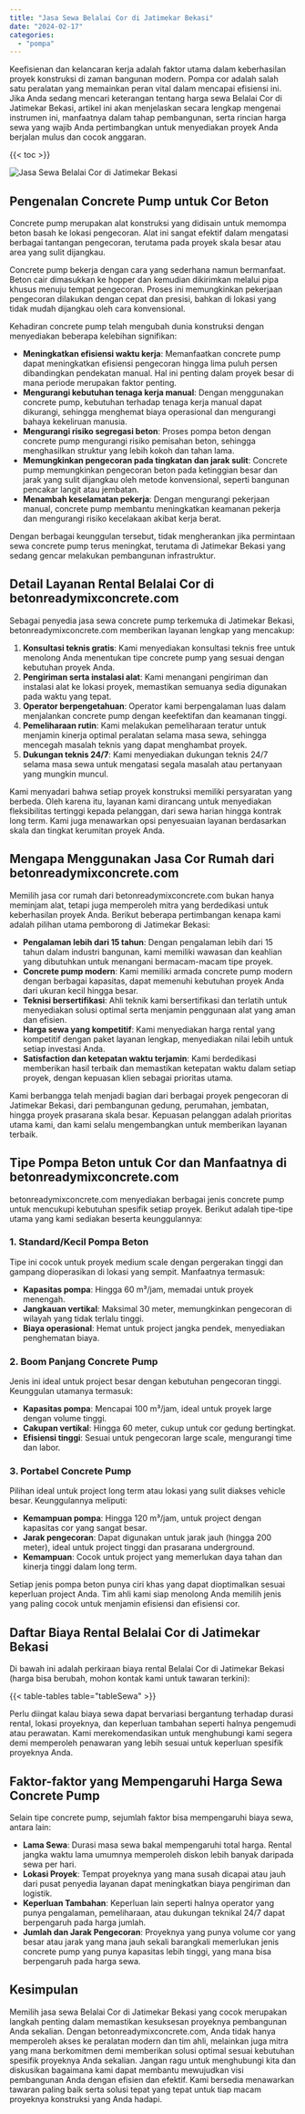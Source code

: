 ```yaml
---
title: "Jasa Sewa Belalai Cor di Jatimekar Bekasi"
date: "2024-02-17"
categories: 
  - "pompa"
---
```


Keefisienan dan kelancaran kerja adalah faktor utama dalam keberhasilan proyek konstruksi di zaman bangunan modern. Pompa cor adalah salah satu peralatan yang memainkan peran vital dalam mencapai efisiensi ini. Jika Anda sedang mencari keterangan tentang harga sewa Belalai Cor di Jatimekar Bekasi, artikel ini akan menjelaskan secara lengkap mengenai instrumen ini, manfaatnya dalam tahap pembangunan, serta rincian harga sewa yang wajib Anda pertimbangkan untuk menyediakan proyek Anda berjalan mulus dan cocok anggaran.

{{< toc >}}

![Jasa Sewa Belalai Cor di Jatimekar Bekasi](https://betoncor8.github.io/pump/concrete-pump%20(30).png)

## Pengenalan Concrete Pump untuk Cor Beton

Concrete pump merupakan alat konstruksi yang didisain untuk memompa beton basah ke lokasi pengecoran. Alat ini sangat efektif dalam mengatasi berbagai tantangan pengecoran, terutama pada proyek skala besar atau area yang sulit dijangkau.

Concrete pump bekerja dengan cara yang sederhana namun bermanfaat. Beton cair dimasukkan ke hopper dan kemudian dikirimkan melalui pipa khusus menuju tempat pengecoran. Proses ini memungkinkan pekerjaan pengecoran dilakukan dengan cepat dan presisi, bahkan di lokasi yang tidak mudah dijangkau oleh cara konvensional.

Kehadiran concrete pump telah mengubah dunia konstruksi dengan menyediakan beberapa kelebihan signifikan:

- **Meningkatkan efisiensi waktu kerja**: Memanfaatkan concrete pump dapat meningkatkan efisiensi pengecoran hingga lima puluh persen dibandingkan pendekatan manual. Hal ini penting dalam proyek besar di mana periode merupakan faktor penting.
- **Mengurangi kebutuhan tenaga kerja manual**: Dengan menggunakan concrete pump, kebutuhan terhadap tenaga kerja manual dapat dikurangi, sehingga menghemat biaya operasional dan mengurangi bahaya kekeliruan manusia.
- **Mengurangi risiko segregasi beton**: Proses pompa beton dengan concrete pump mengurangi risiko pemisahan beton, sehingga menghasilkan struktur yang lebih kokoh dan tahan lama.
- **Memungkinkan pengecoran pada tingkatan dan jarak sulit**: Concrete pump memungkinkan pengecoran beton pada ketinggian besar dan jarak yang sulit dijangkau oleh metode konvensional, seperti bangunan pencakar langit atau jembatan.
- **Menambah keselamatan pekerja**: Dengan mengurangi pekerjaan manual, concrete pump membantu meningkatkan keamanan pekerja dan mengurangi risiko kecelakaan akibat kerja berat.

Dengan berbagai keunggulan tersebut, tidak mengherankan jika permintaan sewa concrete pump terus meningkat, terutama di Jatimekar Bekasi yang sedang gencar melakukan pembangunan infrastruktur.

## Detail Layanan Rental Belalai Cor di betonreadymixconcrete.com

Sebagai penyedia jasa sewa concrete pump terkemuka di Jatimekar Bekasi, betonreadymixconcrete.com memberikan layanan lengkap yang mencakup:

1. **Konsultasi teknis gratis**: Kami menyediakan konsultasi teknis free untuk menolong Anda menentukan tipe concrete pump yang sesuai dengan kebutuhan proyek Anda.
2. **Pengiriman serta instalasi alat**: Kami menangani pengiriman dan instalasi alat ke lokasi proyek, memastikan semuanya sedia digunakan pada waktu yang tepat.
3. **Operator berpengetahuan**: Operator kami berpengalaman luas dalam menjalankan concrete pump dengan keefektifan dan keamanan tinggi.
4. **Pemeliharaan rutin**: Kami melakukan pemeliharaan teratur untuk menjamin kinerja optimal peralatan selama masa sewa, sehingga mencegah masalah teknis yang dapat menghambat proyek.
5. **Dukungan teknis 24/7**: Kami menyediakan dukungan teknis 24/7 selama masa sewa untuk mengatasi segala masalah atau pertanyaan yang mungkin muncul.

Kami menyadari bahwa setiap proyek konstruksi memiliki persyaratan yang berbeda. Oleh karena itu, layanan kami dirancang untuk menyediakan fleksibilitas tertinggi kepada pelanggan, dari sewa harian hingga kontrak long term. Kami juga menawarkan opsi penyesuaian layanan berdasarkan skala dan tingkat kerumitan proyek Anda.

## Mengapa Menggunakan Jasa Cor Rumah dari betonreadymixconcrete.com

Memilih jasa cor rumah dari betonreadymixconcrete.com bukan hanya meminjam alat, tetapi juga memperoleh mitra yang berdedikasi untuk keberhasilan proyek Anda. Berikut beberapa pertimbangan kenapa kami adalah pilihan utama pemborong di Jatimekar Bekasi:

- **Pengalaman lebih dari 15 tahun**: Dengan pengalaman lebih dari 15 tahun dalam industri bangunan, kami memiliki wawasan dan keahlian yang dibutuhkan untuk menangani bermacam-macam tipe proyek.
- **Concrete pump modern**: Kami memiliki armada concrete pump modern dengan berbagai kapasitas, dapat memenuhi kebutuhan proyek Anda dari ukuran kecil hingga besar.
- **Teknisi bersertifikasi**: Ahli teknik kami bersertifikasi dan terlatih untuk menyediakan solusi optimal serta menjamin penggunaan alat yang aman dan efisien.
- **Harga sewa yang kompetitif**: Kami menyediakan harga rental yang kompetitif dengan paket layanan lengkap, menyediakan nilai lebih untuk setiap investasi Anda.
- **Satisfaction dan ketepatan waktu terjamin**: Kami berdedikasi memberikan hasil terbaik dan memastikan ketepatan waktu dalam setiap proyek, dengan kepuasan klien sebagai prioritas utama.

Kami berbangga telah menjadi bagian dari berbagai proyek pengecoran di Jatimekar Bekasi, dari pembangunan gedung, perumahan, jembatan, hingga proyek prasarana skala besar. Kepuasan pelanggan adalah prioritas utama kami, dan kami selalu mengembangkan untuk memberikan layanan terbaik.

## Tipe Pompa Beton untuk Cor dan Manfaatnya di betonreadymixconcrete.com

betonreadymixconcrete.com menyediakan berbagai jenis concrete pump untuk mencukupi kebutuhan spesifik setiap proyek. Berikut adalah tipe-tipe utama yang kami sediakan beserta keunggulannya:

### 1\. Standard/Kecil Pompa Beton

Tipe ini cocok untuk proyek medium scale dengan pergerakan tinggi dan gampang dioperasikan di lokasi yang sempit. Manfaatnya termasuk:

- **Kapasitas pompa**: Hingga 60 m³/jam, memadai untuk proyek menengah.
- **Jangkauan vertikal**: Maksimal 30 meter, memungkinkan pengecoran di wilayah yang tidak terlalu tinggi.
- **Biaya operasional**: Hemat untuk project jangka pendek, menyediakan penghematan biaya.

### 2\. Boom Panjang Concrete Pump

Jenis ini ideal untuk project besar dengan kebutuhan pengecoran tinggi. Keunggulan utamanya termasuk:

- **Kapasitas pompa**: Mencapai 100 m³/jam, ideal untuk proyek large dengan volume tinggi.
- **Cakupan vertikal**: Hingga 60 meter, cukup untuk cor gedung bertingkat.
- **Efisiensi tinggi**: Sesuai untuk pengecoran large scale, mengurangi time dan labor.

### 3\. Portabel Concrete Pump

Pilihan ideal untuk project long term atau lokasi yang sulit diakses vehicle besar. Keunggulannya meliputi:

- **Kemampuan pompa**: Hingga 120 m³/jam, untuk project dengan kapasitas cor yang sangat besar.
- **Jarak pengecoran**: Dapat digunakan untuk jarak jauh (hingga 200 meter), ideal untuk project tinggi dan prasarana underground.
- **Kemampuan**: Cocok untuk project yang memerlukan daya tahan dan kinerja tinggi dalam long term.

Setiap jenis pompa beton punya ciri khas yang dapat dioptimalkan sesuai keperluan project Anda. Tim ahli kami siap menolong Anda memilih jenis yang paling cocok untuk menjamin efisiensi dan efisiensi cor.

## Daftar Biaya Rental Belalai Cor di Jatimekar Bekasi

Di bawah ini adalah perkiraan biaya rental Belalai Cor di Jatimekar Bekasi (harga bisa berubah, mohon kontak kami untuk tawaran terkini):

{{< table-tables table="tableSewa" >}}

Perlu diingat kalau biaya sewa dapat bervariasi bergantung terhadap durasi rental, lokasi proyeknya, dan keperluan tambahan seperti halnya pengemudi atau perawatan. Kami merekomendasikan untuk menghubungi kami segera demi memperoleh penawaran yang lebih sesuai untuk keperluan spesifik proyeknya Anda.

## Faktor-faktor yang Mempengaruhi Harga Sewa Concrete Pump

Selain tipe concrete pump, sejumlah faktor bisa mempengaruhi biaya sewa, antara lain:

- **Lama Sewa**: Durasi masa sewa bakal mempengaruhi total harga. Rental jangka waktu lama umumnya memperoleh diskon lebih banyak daripada sewa per hari.
- **Lokasi Proyek**: Tempat proyeknya yang mana susah dicapai atau jauh dari pusat penyedia layanan dapat meningkatkan biaya pengiriman dan logistik.
- **Keperluan Tambahan**: Keperluan lain seperti halnya operator yang punya pengalaman, pemeliharaan, atau dukungan teknikal 24/7 dapat berpengaruh pada harga jumlah.
- **Jumlah dan Jarak Pengecoran**: Proyeknya yang punya volume cor yang besar atau jarak yang mana jauh sekali barangkali memerlukan jenis concrete pump yang punya kapasitas lebih tinggi, yang mana bisa berpengaruh pada harga sewa.

## Kesimpulan

Memilih jasa sewa Belalai Cor di Jatimekar Bekasi yang cocok merupakan langkah penting dalam memastikan kesuksesan proyeknya pembangunan Anda sekalian. Dengan betonreadymixconcrete.com, Anda tidak hanya memperoleh akses ke peralatan modern dan tim ahli, melainkan juga mitra yang mana berkomitmen demi memberikan solusi optimal sesuai kebutuhan spesifik proyeknya Anda sekalian. Jangan ragu untuk menghubungi kita dan diskusikan bagaimana kami dapat membantu mewujudkan visi pembangunan Anda dengan efisien dan efektif. Kami bersedia menawarkan tawaran paling baik serta solusi tepat yang tepat untuk tiap macam proyeknya konstruksi yang Anda hadapi.
